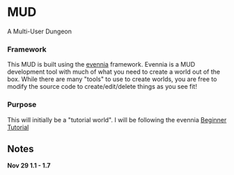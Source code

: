 # MUD
A Multi-User Dungeon

### Framework
This MUD is built using the [evennia](https://github.com/evennia/evennia.git) framework. Evennia is a MUD development tool with much of what you need to create a world out of the box. While there are many "tools" to use to create worlds, you are free to modify the source code to create/edit/delete things as you see fit!

### Purpose
This will initially be a "tutorial world". I will be following the evennia [Beginner Tutorial](https://www.evennia.com/docs/latest/Howtos/Howtos-Overview.html#beginner-tutorial)

## Notes
**Nov 29 1.1 - 1.7**
